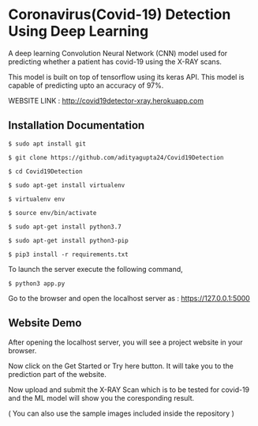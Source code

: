 # Coronavirus(Covid-19) Detection Using Deep Learning

A deep learning Convolution Neural Network (CNN) model used for predicting whether a patient has covid-19 using the X-RAY scans.

This model is built on top of tensorflow using its keras API. This model is capable of predicting upto an accuracy of 97%.
 
WEBSITE LINK : http://covid19detector-xray.herokuapp.com

## Installation Documentation

	$ sudo apt install git

	$ git clone https://github.com/adityagupta24/Covid19Detection

	$ cd Covid19Detection

	$ sudo apt-get install virtualenv

	$ virtualenv env

	$ source env/bin/activate
	
	$ sudo apt-get install python3.7

	$ sudo apt-get install python3-pip

	$ pip3 install -r requirements.txt
	
To launch the server execute the following command, 

	$ python3 app.py

Go to the browser and open the localhost server as : https://127.0.0.1:5000
	
## Website Demo
After opening the localhost server, you will see a project website in your browser.

Now click on the Get Started or Try here button. It will take you to the prediction part of the website.

Now upload and submit the X-RAY Scan which is to be tested for covid-19 and the ML model will show you the coresponding result.

( You can also use the sample images included inside the repository )
